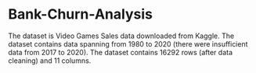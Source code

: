 # Bank-Churn-Analysis
The dataset is Video Games Sales data downloaded from Kaggle. The dataset contains data spanning from 1980 to 2020 (there were insufficient data from 2017 to 2020). The dataset contains 16292 rows (after data cleaning) and 11 columns.
